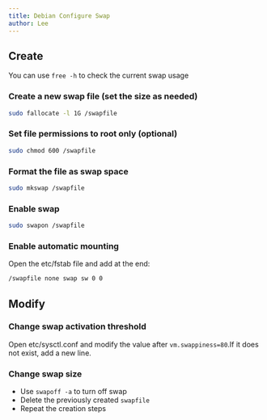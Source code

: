 ```yaml
---
title: Debian Configure Swap
author: Lee
---
```


## Create

You can use `free -h` to check the current swap usage

### Create a new swap file (set the size as needed)

```bash
sudo fallocate -l 1G /swapfile
```

### Set file permissions to root only (optional)

```bash
sudo chmod 600 /swapfile
```

### Format the file as swap space

```bash
sudo mkswap /swapfile
```

### Enable swap

```bash
sudo swapon /swapfile
```

### Enable automatic mounting

Open the etc/fstab file and add at the end:

```bash
/swapfile none swap sw 0 0
```

## Modify

### Change swap activation threshold

Open etc/sysctl.conf and modify the value after `vm.swappiness=80`.If it does not exist, add a new line.

### Change swap size

- Use `swapoff -a` to turn off swap
- Delete the previously created `swapfile`
- Repeat the creation steps
